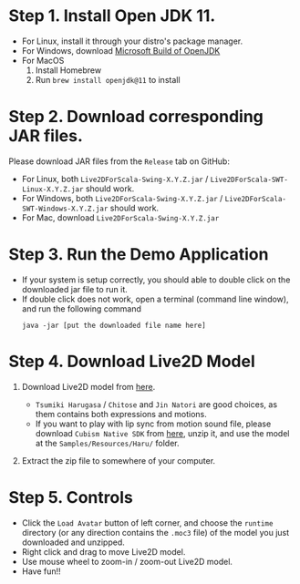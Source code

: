 Step 1. Install Open JDK 11.
================================

- For Linux, install it through your distro's package manager.
- For Windows, download [Microsoft Build of OpenJDK](https://docs.microsoft.com/en-us/java/openjdk/download)
- For MacOS
    1. Install Homebrew
    2. Run `brew install openjdk@11` to install

Step 2. Download corresponding JAR files.
==========================================

Please download JAR files from the `Release` tab on GitHub:

- For Linux, both `Live2DForScala-Swing-X.Y.Z.jar` / `Live2DForScala-SWT-Linux-X.Y.Z.jar` should work.
- For Windows,  both `Live2DForScala-Swing-X.Y.Z.jar` / `Live2DForScala-SWT-Windows-X.Y.Z.jar` should work.
- For Mac, download `Live2DForScala-Swing-X.Y.Z.jar` 

Step 3. Run the Demo Application
==================================

- If your system is setup correctly, you should able to double click on the downloaded jar file to run it.
- If double click does not work, open a terminal (command line window), and run the following command
    ```text
    java -jar [put the downloaded file name here]
    ```

Step 4. Download Live2D Model
==============================

1. Download Live2D model from [here](https://www.live2d.com/en/download/sample-data/).
    - `Tsumiki Harugasa` / `Chitose` and `Jin Natori` are good choices, as them contains both expressions and motions.
    - If you want to play with lip sync from motion sound file, please download `Cubism Native SDK` from [here](https://www.live2d.com/en/download/cubism-sdk/download-native/), unzip it, and use the model at the `Samples/Resources/Haru/` folder.    

2. Extract the zip file to somewhere of your computer. 

Step 5. Controls
============================

 - Click the `Load Avatar` button of left corner, and choose the `runtime` directory (or any direction contains the `.moc3` file) of the model you just downloaded and unzipped.
 - Right click and drag to move Live2D model.
 - Use mouse wheel to zoom-in / zoom-out Live2D model.
 - Have fun!!

